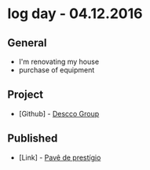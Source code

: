 # log day - 04.12.2016

## General

- I'm renovating my house
 - purchase of equipment

## Project 

- \[Github\] - [Descco Group](https://github.com/headquarters-solutions/descco.github.io)

## Published

- \[Link\] - [Pavê de prestígio](http://saborinstintivo.com.br/articles/sobremesa/pave-de-prestigio/)
